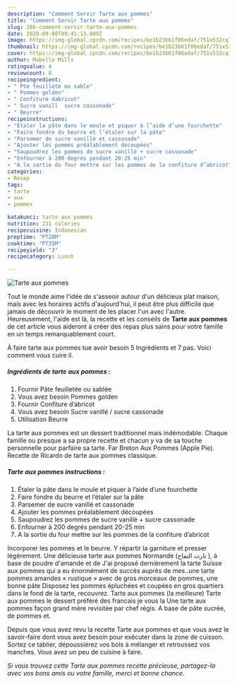 ```yaml
---
description: "Comment Servir Tarte aux pommes"
title: "Comment Servir Tarte aux pommes"
slug: 266-comment-servir-tarte-aux-pommes
date: 2020-09-08T09:41:13.849Z
image: https://img-global.cpcdn.com/recipes/be1b23b61f06edaf/751x532cq70/tarte-aux-pommes-photo-principale-de-la-recette.jpg
thumbnail: https://img-global.cpcdn.com/recipes/be1b23b61f06edaf/751x532cq70/tarte-aux-pommes-photo-principale-de-la-recette.jpg
cover: https://img-global.cpcdn.com/recipes/be1b23b61f06edaf/751x532cq70/tarte-aux-pommes-photo-principale-de-la-recette.jpg
author: Mabelle Mills
ratingvalue: 4
reviewcount: 8
recipeingredient:
- " Pte feuillete ou sable"
- " Pommes golden"
- " Confiture dabricot"
- " Sucre vanill  sucre cassonade"
- " Beurre"
recipeinstructions:
- "Étaler la pâte dans le moule et piquer à l’aide d’une fourchette"
- "Faire fondre du beurre et l’étaler sur la pâte"
- "Parsemer de sucre vanillé et cassonade"
- "Ajouter les pommes préalablement découpées"
- "Saupoudrez les pommes de sucre vanillé + sucre cassonade"
- "Enfourner à 200 degrés pendant 20-25 min"
- "A la sortie du four mettre sur les pommes de la confiture d’abricot"
categories:
- Resep
tags:
- tarte
- aux
- pommes

katakunci: tarte aux pommes 
nutrition: 231 calories
recipecuisine: Indonesian
preptime: "PT28M"
cooktime: "PT35M"
recipeyield: "3"
recipecategory: Lunch

---
```



![Tarte aux pommes](https://img-global.cpcdn.com/recipes/be1b23b61f06edaf/751x532cq70/tarte-aux-pommes-photo-principale-de-la-recette.jpg)

Tout le monde aime l'idée de s'asseoir autour d'un délicieux plat maison, mais avec les horaires actifs d'aujourd'hui, il peut être plus difficile que jamais de découvrir le moment de les placer l'un avec l'autre. Heureusement, l'aide est là, la recette et les conseils de <strong> Tarte aux pommes </strong> de cet article vous aideront à créer des repas plus sains pour votre famille en un temps remarquablement court.

<!--inarticleads1-->

À faire tarte aux pommes tue avoir besoin 5 Ingrédients et 7 pas. Voici comment vous cuire il.

##### Ingrédients de tarte aux pommes :

1. Fournir  Pâte feuilletée ou sablée
1. Vous avez besoin  Pommes golden
1. Fournir  Confiture d’abricot
1. Vous avez besoin  Sucre vanillé / sucre cassonade
1. Utilisation  Beurre


La tarte aux pommes est un dessert traditionnel mais indémodable. Chaque famille ou presque a sa propre recette et chacun y va de sa touche personnelle pour parfaire sa tarte. Far Breton Aux Pommes (Apple Pie). Recette de Ricardo de tarte aux pommes classique. 

<!--inarticleads2-->

##### Tarte aux pommes instructions :

1. Étaler la pâte dans le moule et piquer à l’aide d’une fourchette
1. Faire fondre du beurre et l’étaler sur la pâte
1. Parsemer de sucre vanillé et cassonade
1. Ajouter les pommes préalablement découpées
1. Saupoudrez les pommes de sucre vanillé + sucre cassonade
1. Enfourner à 200 degrés pendant 20-25 min
1. A la sortie du four mettre sur les pommes de la confiture d’abricot


Incorporer les pommes et le beurre. Y répartir la garniture et presser légèrement. Une délicieuse tarte aux pommes Normande (تارت التفاح ), à base de poudre d&#39;amande et de J&#39;ai proposé dernièrement la tarte Suisse aux pommes qui a eu énormément de succès auprès de mes..une tarte pommes amandes « rustique » avec de gros morceaux de pommes, une bonne pâte Disposez les pommes épluchées et coupées en gros quartiers dans le fond de la tarte, recouvrez. Tarte aux pommes (la meilleure) Tarte aux pommes le dessert préféré des francais je vous la Une tarte aux pommes façon grand mère revisitée par chef régis. A base de pâte sucrée, de pommes et. 

<!--inarticleads1-->

<p>
Depuis que vous avez revu la recette Tarte aux pommes et que vous avez le savoir-faire dont vous avez besoin pour exécuter dans la zone de cuisson. Sortez ce tablier, dépoussiérez vos bols à mélanger et retroussez vos manches. Vous avez un peu de cuisine à faire.
</p>

<p>
<i>Si vous trouvez cette Tarte aux pommes recette précieuse, partagez-la avec vos bons amis ou votre famille, merci et bonne chance.</i>
</p>
